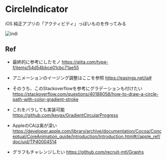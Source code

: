 # CircleIndicator
iOS 純正アプリの「アクティビティ」っぽいものを作ってみる

![indi](https://user-images.githubusercontent.com/52947331/84119855-f6630e00-aa6f-11ea-9a0a-c6a8400a0f87.gif)

## Ref
- 最終的に参考にしたモノ
  https://qiita.com/type-f/items/54d54bbce01cbc71ae55

- アニメーションのイージング調整はここを参照
  https://easings.net/ja#

- そのうち、このStackoverflowを参考にグラデーションも付けたい
  https://stackoverflow.com/questions/40188058/how-to-draw-a-circle-path-with-color-gradient-stroke

- これをバラしても実装可能
  https://github.com/keygx/GradientCircularProgress

- AppleのCAは奥が深い
  https://developer.apple.com/library/archive/documentation/Cocoa/Conceptual/CoreAnimation_guide/Introduction/Introduction.html#//apple_ref/doc/uid/TP40004514

- グラフもチャレンジしたい
https://github.com/recruit-mtl/Graphs

